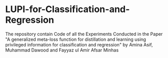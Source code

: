 # LUPI-for-Classification-and-Regression
The repository contain Code of all the Experiments Conducted in the Paper "A generalized meta-loss function for distillation and learning using privileged information for classification and regression" by Amina Asif, Muhammad Dawood and Fayyaz ul Amir Afsar Minhas
